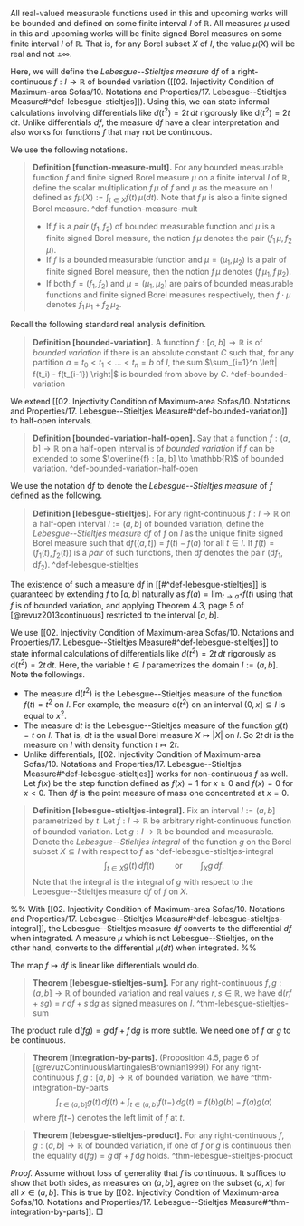 All real-valued measurable functions used in this and upcoming works will be bounded and defined on some finite interval $I$ of $\mathbb{R}$. All measures $\mu$ used in this and upcoming works will be finite signed Borel measures on some finite interval $I$ of $\mathbb{R}$. That is, for any Borel subset $X$ of $I$, the value $\mu(X)$ will be real and not $\pm \infty$.

Here, we will define the _Lebesgue--Stieltjes measure_ $\mathrm{d} f$ of a right-continuous $f : I \to \mathbb{R}$ of bounded variation ([[02. Injectivity Condition of Maximum-area Sofas/10. Notations and Properties/17. Lebesgue--Stieltjes Measure#^def-lebesgue-stieltjes]]). Using this, we can state informal calculations involving differentials like $d(t^2) = 2t \, dt$ rigorously like $\mathrm{d}(t^2) = 2t \, \mathrm{d}t$. Unlike differentials $df$, the measure $\mathrm{d} f$ have a clear interpretation and also works for functions $f$ that may not be continuous.

We use the following notations. 

> __Definition [function-measure-mult].__ For any bounded measurable function $f$ and finite signed Borel measure $\mu$ on a finite interval $I$ of $\mathbb{R}$, define the scalar multiplication $f \, \mu$ of $f$ and $\mu$ as the measure on $I$ defined as $f \mu(X) := \int_{t \in X} f(t) \, \mu(dt)$. Note that $f \, \mu$ is also a finite signed Borel measure. ^def-function-measure-mult
> 
> - If $f$ is a _pair_ $(f_1, f_2)$ of bounded measurable function and $\mu$ is a finite signed Borel measure, the notion $f \, \mu$ denotes the pair $(f_1 \, \mu, f_2 \, \mu)$.
> - If $f$ is a bounded measurable function and $\mu = (\mu_1, \mu_2)$ is a pair of finite signed Borel measure, then the notion $f \, \mu$ denotes $(f \, \mu_1, f \, \mu_2)$.
> - If both $f = (f_1, f_2)$ and $\mu = (\mu_1, \mu_2)$ are pairs of bounded measurable functions and finite signed Borel measures respectively, then $f \cdot \mu$ denotes $f_1 \, \mu_1 + f_2 \, \mu_2$. 

Recall the following standard real analysis definition.

> __Definition [bounded-variation].__ A function $f : [a, b] \to \mathbb{R}$ is of _bounded variation_ if there is an absolute constant $C$ such that, for any partition $a = t_0 < t_1 < \dots < t_n = b$ of $I$, the sum $\sum_{i=1}^n \left| f(t_i) - f(t_{i-1}) \right|$ is bounded from above by $C$. ^def-bounded-variation

We extend [[02. Injectivity Condition of Maximum-area Sofas/10. Notations and Properties/17. Lebesgue--Stieltjes Measure#^def-bounded-variation]] to half-open intervals.

> __Definition [bounded-variation-half-open].__ Say that a function $f : (a, b] \to \mathbb{R}$ on a half-open interval is of _bounded variation_ if $f$ can be extended to some $\overline{f} : [a, b] \to \mathbb{R}$ of bounded variation. ^def-bounded-variation-half-open

We use the notation $\mathrm{d} f$ to denote the _Lebesgue--Stieltjes measure_ of $f$ defined as the following.

> __Definition [lebesgue-stieltjes].__ For any right-continuous $f : I \to \mathbb{R}$ on a half-open interval $I := (a, b]$ of bounded variation, define the _Lebesgue--Stieltjes measure_ $\mathrm{d} f$ of $f$ on $I$ as the unique finite signed Borel measure such that $\mathrm{d} f((a, t]) = f(t) - f(a)$ for all $t \in I$. If $f(t) = (f_1(t), f_2(t))$ is a _pair_ of such functions, then $\mathrm{d} f$ denotes the pair $(\mathrm{d} f_1, \mathrm{d} f_2)$. ^def-lebesgue-stieltjes

The existence of such a measure $\mathrm{d} f$ in [[#^def-lebesgue-stieltjes]] is guaranteed by extending $f$ to $[a, b]$ naturally as $f(a) = \lim_{ t \to a^+ } f(t)$ using that $f$ is of bounded variation, and applying Theorem 4.3, page 5 of [@revuz2013continuous] restricted to the interval $[a, b]$.

We use [[02. Injectivity Condition of Maximum-area Sofas/10. Notations and Properties/17. Lebesgue--Stieltjes Measure#^def-lebesgue-stieltjes]] to state informal calculations of differentials like $d(t^2) = 2t \, dt$ rigorously as $\mathrm{d}(t^2) = 2t \, \mathrm{d}t$. Here, the variable $t \in I$ parametrizes the domain $I := (a, b]$. Note the followings.

- The measure $\mathrm{d}(t^2)$ is the Lebesgue--Stieltjes measure of the function $f(t) = t^2$ on $I$. For example, the measure $\mathrm{d}(t^2)$ on an interval $(0, x] \subseteq I$ is equal to $x^2$.
- The measure $\mathrm{d} t$ is the Lebesgue--Stieltjes measure of the function $g(t) = t$ on $I$. That is, $\mathrm{d} t$ is the usual Borel measure $X \mapsto |X|$ on $I$. So $2t \, \mathrm{d}t$ is the measure on $I$ with density function $t \mapsto 2t$.
- Unlike differentials, [[02. Injectivity Condition of Maximum-area Sofas/10. Notations and Properties/17. Lebesgue--Stieltjes Measure#^def-lebesgue-stieltjes]] works for non-continuous $f$ as well. Let $f(x)$ be the step function defined as $f(x) = 1$ for $x \geq 0$ and $f(x) = 0$ for $x < 0$. Then $\mathrm{d}f$ is the point measure of mass one concentrated at $x=0$.

> __Definition [lebesgue-stieltjes-integral].__ Fix an interval $I := (a, b]$ parametrized by $t$. Let $f : I \to \mathbb{R}$ be arbitrary right-continuous function of bounded variation. Let $g : I \to \mathbb{R}$ be bounded and measurable. Denote the _Lebesgue--Stieltjes integral_ of the function $g$ on the Borel subset $X \subseteq I$ with respect to $f$ as ^def-lebesgue-stieltjes-integral
$$
\int_{t\in X} g(t) \, df(t) \qquad \text{ or} \qquad \int_{X} g \, df.
$$
> Note that the integral is the integral of $g$ with respect to the Lebesgue--Stieltjes measure $\mathrm{d} f$ of $f$ on $X$.

%%
With [[02. Injectivity Condition of Maximum-area Sofas/10. Notations and Properties/17. Lebesgue--Stieltjes Measure#^def-lebesgue-stieltjes-integral]], the Lebesgue--Stieltjes measure $\mathrm{d} f$ converts to the differential $df$ when integrated. A measure $\mu$ which is not Lebesgue--Stieltjes, on the other hand, converts to the differential $\mu(dt)$ when integrated.
%%

The map $f \mapsto \mathrm{d} f$ is linear like differentials would do.

> __Theorem [lebesgue-stieltjes-sum].__ For any right-continuous $f, g : (a, b] \to \mathbb{R}$ of bounded variation and real values $r, s \in \mathbb{R}$, we have $\mathrm{d} (r f + s g) = r \, \mathrm{d} f + s \, \mathrm{d} g$ as signed measures on $I$. ^thm-lebesgue-stieltjes-sum

The product rule $\mathrm{d}(fg) = g \, \mathrm{d}f + f \, \mathrm{d}g$ is more subtle. We need one of $f$ or $g$ to be continuous.

> __Theorem [integration-by-parts].__ (Proposition 4.5, page 6 of [@revuzContinuousMartingalesBrownian1999]) For any right-continuous $f, g : [a, b] \to \mathbb{R}$ of bounded variation, we have ^thm-integration-by-parts
$$
\int_{t \in (a, b]} g(t)\, df(t) + \int_{t \in (a, b]} f(t-) \, dg(t) = f(b) g(b) - f(a) g(a)
$$
> where $f(t-)$ denotes the left limit of $f$ at $t$.

> __Theorem [lebesgue-stieltjes-product].__ For any right-continuous $f, g : (a, b] \to \mathbb{R}$ of bounded variation, if one of $f$ or $g$ is continuous then the equality $\mathrm{d}(fg) = g \, \mathrm{d}f + f \, \mathrm{d}g$ holds. ^thm-lebesgue-stieltjes-product

_Proof._ Assume without loss of generality that $f$ is continuous. It suffices to show that both sides, as measures on $(a, b]$, agree on the subset $(a, x]$ for all $x \in (a, b]$. This is true by [[02. Injectivity Condition of Maximum-area Sofas/10. Notations and Properties/17. Lebesgue--Stieltjes Measure#^thm-integration-by-parts]]. □
